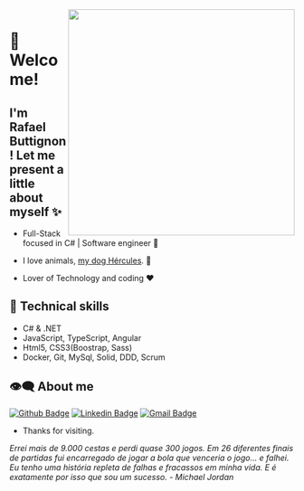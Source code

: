<img align="right" width="400" height="400" src="https://media.giphy.com/media/Xev2JdopBxGj1LuGvt/giphy.gif">


# :pushpin: Welcome!
## I'm Rafael Buttignon! Let me present a little about myself ✨

- Full-Stack focused in C#  | Software engineer :robot:

- I love animals, [my dog Hércules](https://www.instagram.com/p/ByvEdi8gvXb/). 🐶 

- Lover of Technology and coding :heart:

## :triangular_flag_on_post: Technical skills

- C# & .NET
- JavaScript, TypeScript, Angular
- Html5, CSS3(Boostrap, Sass)
- Docker, Git, MySql, Solid, DDD, Scrum

## :eye_speech_bubble: About me 

[![Github Badge](https://img.shields.io/badge/-Github-000?style=flat-square&logo=Github&logoColor=white&link=https://github.com/rafael-buttignon)](https://github.com/rafael-buttignon)
[![Linkedin Badge](https://img.shields.io/badge/-LinkedIn-blue?style=flat-square&logo=Linkedin&logoColor=white&link=https://www.linkedin.com/in/rafael-augusto-buttignon-6b120a171/)](https://www.linkedin.com/in/rafael-augusto-buttignon-6b120a171/)
[![Gmail Badge](https://img.shields.io/badge/-Gmail-c14438?style=flat-square&logo=Gmail&logoColor=white&link=mailto:Rafaaugustocontato@gmail.com)](mailto:Rafaaugustocontato@gmail.com)


- Thanks for visiting. 

<i>Errei mais de 9.000 cestas e perdi quase 300 jogos. Em 26 diferentes finais de partidas fui encarregado de jogar a bola que venceria o jogo… e falhei. Eu tenho uma história repleta de falhas e fracassos em minha vida. E é exatamente por isso que sou um sucesso.  -    Michael Jordan</i>

